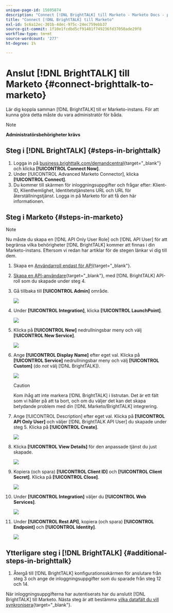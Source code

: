 ```yaml
---
unique-page-id: 15695874
description: "Connect [!DNL BrightTALK] till Marketo - Marketo Docs - produktdokumentation"
title: "Connect [!DNL BrightTALK] till Marketo"
exl-id: 5c6a12ec-301b-4dec-975c-24ec759ebb37
source-git-commit: 1f10e1fcdbd5cf91481f749236fd37050ade29f8
workflow-type: tm+mt
source-wordcount: '277'
ht-degree: 1%

---
```


# Anslut [!DNL BrightTALK] till Marketo {#connect-brighttalk-to-marketo}

Lär dig koppla samman [!DNL BrightTALK] till er Marketo-instans. För att kunna göra detta måste du vara administratör för båda.

>[!NOTE]
>
>**Administratörsbehörigheter krävs**

## Steg i [!DNL BrightTALK] {#steps-in-brighttalk}

1. Logga in på [business.brighttalk.com/demandcentral](https://business.brighttalk.com/demandcentral/login){target="_blank"} och klicka **[!UICONTROL Connect Now]**.
1. Under [!UICONTROL Advanced Marketo Connector], klicka **[!UICONTROL Connect]**.
1. Du kommer till skärmen för inloggningsuppgifter och frågar efter: Klient-ID, Klienthemlighet, Identitetstjänstens URL och URL för återställningstjänst. Logga in på Marketo för att få den här informationen.

## Steg i Marketo {#steps-in-marketo}

>[!NOTE]
>
>Nu måste du skapa en [!DNL API Only User Role] och [!DNL API User] för att begränsa vilka behörigheter [!DNL BrightTALK] kommer att finnas i din Marketo-instans. Eftersom vi redan har artiklar för de stegen länkar vi dig till dem.

1. Skapa en [Användarroll endast för API](/help/marketo/product-docs/administration/users-and-roles/create-an-api-only-user-role.md){target="_blank"}.

1. [Skapa en API-användare](/help/marketo/product-docs/administration/users-and-roles/create-an-api-only-user.md){target="_blank"}, med [!DNL BrightTALK] API-roll som du skapade under steg 4.

1. Gå tillbaka till **[!UICONTROL Admin]** område.

   ![](assets/connect-brighttalk-to-marketo-1.png)

1. Under **[!UICONTROL Integration]**, klicka **[!UICONTROL LaunchPoint]**.

   ![](assets/connect-brighttalk-to-marketo-2.png)

1. Klicka på **[!UICONTROL New]** nedrullningsbar meny och välj **[!UICONTROL New Service]**.

   ![](assets/connect-brighttalk-to-marketo-3.png)

1. Ange **[!UICONTROL Display Name]** efter eget val. Klicka på **[!UICONTROL Service]** nedrullningsbar meny och välj **[!UICONTROL Custom]** (do _not_ välj [!DNL BrightTALK]).

   ![](assets/connect-brighttalk-to-marketo-4.png)

   >[!CAUTION]
   >
   >Kom ihåg att inte markera [!DNL BrightTALK] i listrutan. Det är ett fält som vi håller på att ta bort, och om du väljer det kan det skapa betydande problem med din [!DNL Marketo/BrightTALK] integrering.

1. Ange [!UICONTROL Description] efter eget val. Klicka på **[!UICONTROL API Only User]** och väljer [!DNL BrightTALK API User] du skapade under steg 5. Klicka på **[!UICONTROL Create]**.

   ![](assets/connect-brighttalk-to-marketo-5.png)

1. Klicka **[!UICONTROL View Details]** för den anpassade tjänst du just skapade.

   ![](assets/connect-brighttalk-to-marketo-6.png)

1. Kopiera (och spara) **[!UICONTROL Client ID]** och **[!UICONTROL Client Secret]**. Klicka på **[!UICONTROL Close]**.

   ![](assets/connect-brighttalk-to-marketo-7.png)

1. Under **[!UICONTROL Integration]** väljer du **[!UICONTROL Web Services]**.

   ![](assets/connect-brighttalk-to-marketo-8.png)

1. Under **[!UICONTROL Rest API]**, kopiera (och spara) **[!UICONTROL Endpoint]** och **[!UICONTROL Identity]**.

   ![](assets/connect-brighttalk-to-marketo-9.png)

## Ytterligare steg i [!DNL BrightTALK] {#additional-steps-in-brighttalk}

1. Återgå till [!DNL BrightTALK] konfigurationsskärmen för anslutare från steg 3 och ange de inloggningsuppgifter som du sparade från steg 12 och 14.

När inloggningsuppgifterna har autentiserats har du anslutit [!DNL BrightTALK] till Marketo. Nästa steg är att bestämma [vilka datafält du vill synkronisera](https://support.brighttalk.com/hc/en-us/articles/115005131274-BrightTALK-Connector-for-Marketo-Choose-the-Fields-to-Sync){target="_blank"}.
